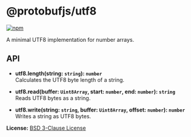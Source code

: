 # @protobufjs/utf8

[![npm](https://img.shields.io/npm/v/@protobufjs/utf8.svg)](https://www.npmjs.com/package/@protobufjs/utf8)

A minimal UTF8 implementation for number arrays.

## API

- **utf8.length(string: `string`): `number`**<br />
  Calculates the UTF8 byte length of a string.

- **utf8.read(buffer: `Uint8Array`, start: `number`, end: `number`): `string`**<br />
  Reads UTF8 bytes as a string.

- **utf8.write(string: `string`, buffer: `Uint8Array`, offset: `number`): `number`**<br />
  Writes a string as UTF8 bytes.

**License:** [BSD 3-Clause License](https://opensource.org/licenses/BSD-3-Clause)
